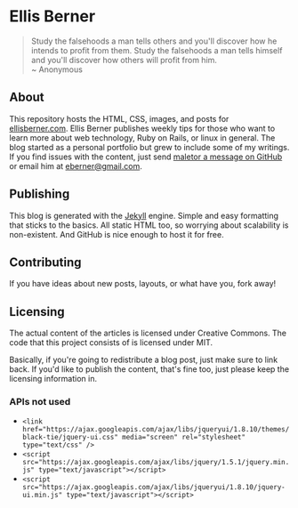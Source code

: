 # Ellis Berner

> Study the falsehoods a man tells others and you'll discover how he intends to profit from them. Study the falsehoods a man tells himself and you'll discover how others will profit from him.<br />
> ~ Anonymous

## About

This repository hosts the HTML, CSS, images, and posts for [ellisberner.com](http://ellisberner.com). Ellis Berner publishes weekly tips for those who want to learn more about web technology, Ruby on Rails, or linux in general. The blog started as a personal portfolio but grew to include some of my writings. If you find issues with the content, just send [maletor a message on GitHub](http://github.com/maletor) or email him at [eberner@gmail.com](mailto://eberner@gmail.com).

## Publishing

This blog is generated with the [Jekyll](http://github.com/mojombo/jekyll) engine. Simple and easy formatting that sticks to the basics. All static HTML too, so worrying about scalability is non-existent. And GitHub is nice enough to host it for free.

## Contributing

If you have ideas about new posts, layouts, or what have you, fork away!

## Licensing

The actual content of the articles is licensed under Creative Commons. The code that this project consists of is licensed under MIT.

Basically, if you're going to redistribute a blog post, just make sure to link back. If you'd like to publish the content, that's fine too, just please keep the licensing information in.
 
### APIs not used

* `<link href="https://ajax.googleapis.com/ajax/libs/jqueryui/1.8.10/themes/black-tie/jquery-ui.css" media="screen" rel="stylesheet" type="text/css" />`
* `<script src="https://ajax.googleapis.com/ajax/libs/jquery/1.5.1/jquery.min.js" type="text/javascript"></script>`
* `<script src="https://ajax.googleapis.com/ajax/libs/jqueryui/1.8.10/jquery-ui.min.js" type="text/javascript"></script>` 
